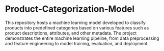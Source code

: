 # Product-Categorization-Model
This repository hosts a machine learning model developed to classify products into predefined categories based on various features such as product descriptions, attributes, and other metadata. The project demonstrates the entire machine learning pipeline, from data preprocessing and feature engineering to model training, evaluation, and deployment.
